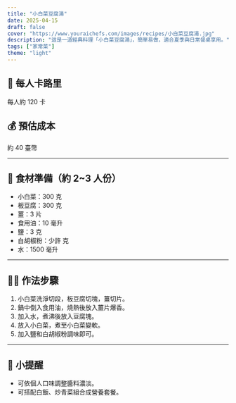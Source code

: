 ```yaml
---
title: "小白菜豆腐湯"
date: 2025-04-15
draft: false
cover: "https://www.youraichefs.com/images/recipes/小白菜豆腐湯.jpg"
description: "這是一道經典料理「小白菜豆腐湯」，簡單易做，適合夏季與日常餐桌享用。"
tags: ["家常菜"]
theme: "light"
---
```


## 🥄 每人卡路里  
每人約 120 卡

## 💰 預估成本  
約 40 臺幣

---

## 🧾 食材準備（約 2~3 人份）

- 小白菜：300 克
- 板豆腐：300 克
- 薑：3 片
- 食用油：10 毫升
- 鹽：3 克
- 白胡椒粉：少許 克
- 水：1500 毫升

---

## 👩‍🍳 作法步驟

1. 小白菜洗淨切段，板豆腐切塊，薑切片。
2. 鍋中倒入食用油，燒熱後放入薑片爆香。
3. 加入水，煮沸後放入豆腐塊。
4. 放入小白菜，煮至小白菜變軟。
5. 加入鹽和白胡椒粉調味即可。

---

## 📝 小提醒

- 可依個人口味調整醬料濃淡。
- 可搭配白飯、炒青菜組合成營養套餐。

